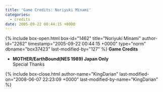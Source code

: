 ```yaml
---
title: 'Game Credits: Noriyuki Minami'
categories:
  - credits
date: 2005-09-22 00:44:15 +0000
---
```

{% include box-open.html box-id="1462" title="Noriyuki Minami" author-id="2262" timestamp="2005-09-22 00:44:15 +0000" type="norm" dbname="box37423" last-modified-by="127" %}
<b>Game Credits</b>
 <UL>
    <LI><b>MOTHER/EarthBound(NES 1989) Japan Only</b><BR />
    Special Thanks</LI>
 </UL>
{% include box-close.html author-name="KingDarian" last-modified-on="2008-06-07 22:23:09 +0000" last-modified-by-name="KingDarian" %}
